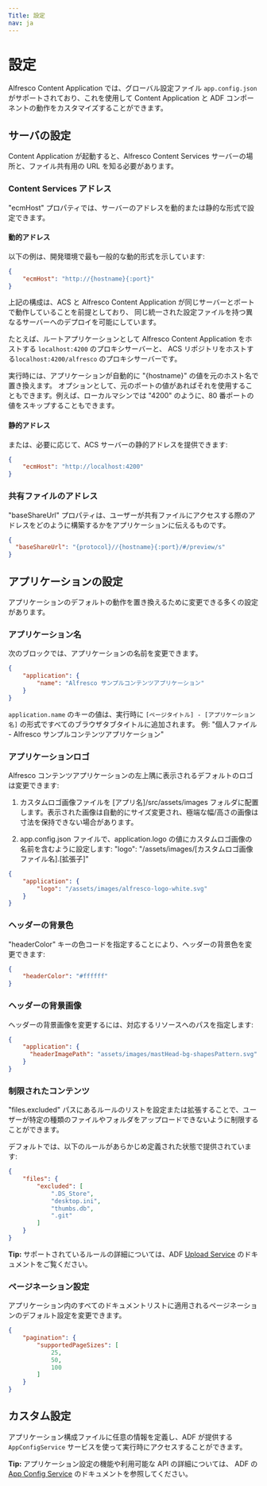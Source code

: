 ```yaml
---
Title: 設定
nav: ja
---
```


# 設定

Alfresco Content Application では、グローバル設定ファイル `app.config.json` がサポートされており、これを使用して Content Application と ADF コンポーネントの動作をカスタマイズすることができます。

## サーバの設定

Content Application が起動すると、Alfresco Content Services サーバーの場所と、ファイル共有用の URL を知る必要があります。

### Content Services アドレス

"ecmHost" プロパティでは、サーバーのアドレスを動的または静的な形式で設定できます。

#### 動的アドレス

以下の例は、開発環境で最も一般的な動的形式を示しています:

```json
{
    "ecmHost": "http://{hostname}{:port}"
}
```

上記の構成は、ACS と Alfresco Content Application が同じサーバーとポートで動作していることを前提としており、
同じ統一された設定ファイルを持つ異なるサーバーへのデプロイを可能にしています。

たとえば、ルートアプリケーションとして Alfresco Content Application をホストする `localhost:4200` のプロキシサーバーと、
ACS リポジトリをホストする`localhost:4200/alfresco` のプロキシサーバーです。

実行時には、アプリケーションが自動的に "{hostname}" の値を元のホスト名で置き換えます。
オプションとして、元のポートの値があればそれを使用することもできます。例えば、ローカルマシンでは "4200" のように、80 番ポートの値をスキップすることもできます。

#### 静的アドレス

または、必要に応じて、ACS サーバーの静的アドレスを提供できます:

```json
{
    "ecmHost": "http://localhost:4200"
}
```

### 共有ファイルのアドレス

"baseShareUrl" プロパティは、ユーザーが共有ファイルにアクセスする際のアドレスをどのように構築するかをアプリケーションに伝えるものです。

```json
{
  "baseShareUrl": "{protocol}//{hostname}{:port}/#/preview/s"
}
```

## アプリケーションの設定

アプリケーションのデフォルトの動作を置き換えるために変更できる多くの設定があります。

### アプリケーション名

次のブロックでは、アプリケーションの名前を変更できます。

```json
{
    "application": {
        "name": "Alfresco サンプルコンテンツアプリケーション"
    }
}
```

`application.name` のキーの値は、実行時に `[ページタイトル] - [アプリケーション名]` の形式ですべてのブラウザタブタイトルに追加されます。
例: "個人ファイル - Alfresco サンプルコンテンツアプリケーション"

### アプリケーションロゴ

Alfresco コンテンツアプリケーションの左上隅に表示されるデフォルトのロゴは変更できます:

1. カスタムロゴ画像ファイルを [アプリ名]/src/assets/images フォルダに配置します。表示された画像は自動的にサイズ変更され、極端な幅/高さの画像は寸法を保持できない場合があります。

2. app.config.json ファイルで、application.logo の値にカスタムロゴ画像の名前を含むように設定します: "logo": "/assets/images/[カスタムロゴ画像ファイル名].[拡張子]"

```json
{
    "application": {
        "logo": "/assets/images/alfresco-logo-white.svg"
    }
}
```

### ヘッダーの背景色

"headerColor" キーの色コードを指定することにより、ヘッダーの背景色を変更できます:

```json
{
    "headerColor": "#ffffff"
}
```

### ヘッダーの背景画像

ヘッダーの背景画像を変更するには、対応するリソースへのパスを指定します:

```json
{
    "application": {
      "headerImagePath": "assets/images/mastHead-bg-shapesPattern.svg"
    }
}
```

### 制限されたコンテンツ

"files.excluded" パスにあるルールのリストを設定または拡張することで、ユーザーが特定の種類のファイルやフォルダをアップロードできないように制限することができます。

デフォルトでは、以下のルールがあらかじめ定義された状態で提供されています:

```json
{
    "files": {
        "excluded": [
            ".DS_Store",
            "desktop.ini",
            "thumbs.db",
            ".git"
        ]
    }
}
```

**Tip:** サポートされているルールの詳細については、ADF [Upload Service](https://www.alfresco.com/abn/adf/docs/core/services/upload.service/) のドキュメントをご覧ください。

### ページネーション設定

アプリケーション内のすべてのドキュメントリストに適用されるページネーションのデフォルト設定を変更できます。

```json
{
    "pagination": {
        "supportedPageSizes": [
            25,
            50,
            100
        ]
    }
}
```

## カスタム設定

アプリケーション構成ファイルに任意の情報を定義し、ADF が提供する `AppConfigService` サービスを使って実行時にアクセスすることができます。

**Tip:** アプリケーション設定の機能や利用可能な API の詳細については、
ADF の [App Config Service](https://www.alfresco.com/abn/adf/docs/core/services/app-config.service/) のドキュメントを参照してください。
